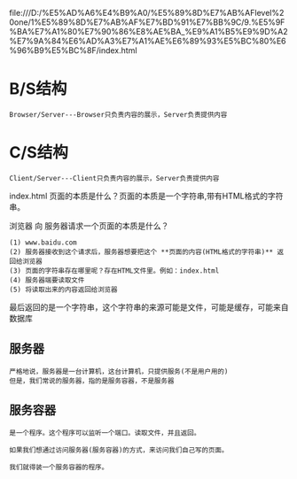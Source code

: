 file:///D:/%E5%AD%A6%E4%B9%A0/%E5%89%8D%E7%AB%AFlevel%20one/1%E5%89%8D%E7%AB%AF%E7%BD%91%E7%BB%9C/9.%E5%9F%BA%E7%A1%80%E7%90%86%E8%AE%BA_%E9%A1%B5%E9%9D%A2%E7%9A%84%E6%AD%A3%E7%A1%AE%E6%89%93%E5%BC%80%E6%96%B9%E5%BC%8F/index.html


# B/S结构  
    Browser/Server---Browser只负责内容的展示，Server负责提供内容
# C/S结构   
    Client/Server---Client只负责内容的展示，Server负责提供内容



index.html
页面的本质是什么？页面的本质是一个字符串,带有HTML格式的字符串。

浏览器 向 服务器请求一个页面的本质是什么？

    (1) www.baidu.com
    (2) 服务器接收到这个请求后，服务器想要把这个 **页面的内容(HTML格式的字符串)** 返回给浏览器
    (3) 页面的字符串存在哪里呢？存在HTML文件里。例如：index.html
    (4) 服务器端要读取文件
    (5) 将读取出来的内容返回给浏览器

最后返回的是一个字符串，这个字符串的来源可能是文件，可能是缓存，可能来自数据库






## 服务器

    严格地说，服务器是一台计算机，这台计算机，只提供服务(不是用户用的)
    但是，我们常说的服务器，指的是服务容器，不是服务器

## 服务容器
     
    是一个程序。这个程序可以监听一个端口。读取文件，并且返回。

    如果我们想通过访问服务器(服务容器)的方式，来访问我们自己写的页面。

    我们就得装一个服务容器的程序。


